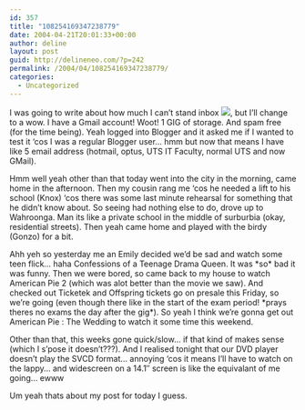 ```yaml
---
id: 357
title: "108254169347238779"
date: 2004-04-21T20:01:33+00:00
author: deline
layout: post
guid: http://delineneo.com/?p=242
permalink: /2004/04/108254169347238779/
categories:
  - Uncategorized
---
```

I was going to write about how much I can&#8217;t stand inbox ![](http://www.menardsigns.com/images/catalog_files/spam.jpg), but I&#8217;ll change to a wow. I have a Gmail account! Woot! 1 GIG of storage. And spam free (for the time being). Yeah logged into Blogger and it asked me if I wanted to test it &#8216;cos I was a regular Blogger user&#8230; hmm but now that means I have like 5 email address (hotmail, optus, UTS IT Faculty, normal UTS and now GMail).

Hmm well yeah other than that today went into the city in the morning, came home in the afternoon. Then my cousin rang me &#8216;cos he needed a lift to his school (Knox) &#8216;cos there was some last minute rehearsal for something that he didn&#8217;t know about. So seeing had nothing else to do, drove up to Wahroonga. Man its like a private school in the middle of surburbia (okay, residential streets). Then yeah came home and played with the birdy (Gonzo) for a bit.

Ahh yeh so yesterday me an Emily decided we&#8217;d be sad and watch some teen flick&#8230; haha Confessions of a Teenage Drama Queen. It was \*so\* bad it was funny. Then we were bored, so came back to my house to watch American Pie 2 (which was alot better than the movie we saw). And checked out Ticketek and Offspring tickets go on presale this Friday, so we&#8217;re going (even though there like in the start of the exam period! \*prays theres no exams the day after the gig\*). So yeah I think we&#8217;re gonna get out American Pie : The Wedding to watch it some time this weekend.

Other than that, this weeks gone quick/slow&#8230; if that kind of makes sense (which I s&#8217;pose it doesn&#8217;t???). And I realised tonight that our DVD player doesn&#8217;t play the SVCD format&#8230; annoying &#8216;cos it means I&#8217;ll have to watch on the lappy&#8230; and widescreen on a 14.1&#8243; screen is like the equivalant of me going&#8230; ewww

Um yeah thats about my post for today I guess.